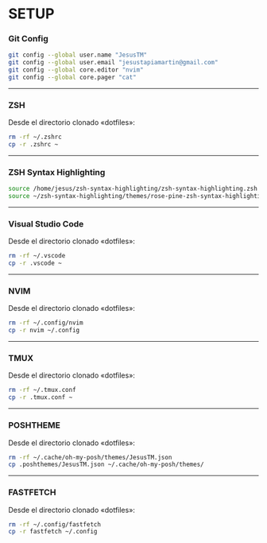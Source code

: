 # SETUP

### Git Config
```bash
git config --global user.name "JesusTM"
git config --global user.email "jesustapiamartin@gmail.com"
git config --global core.editor "nvim"
git config --global core.pager "cat"
```
---
### ZSH 
Desde el directorio clonado «dotfiles»:
```bash
rm -rf ~/.zshrc
cp -r .zshrc ~
```
---
### ZSH Syntax Highlighting
```bash
source /home/jesus/zsh-syntax-highlighting/zsh-syntax-highlighting.zsh
source ~/zsh-syntax-highlighting/themes/rose-pine-zsh-syntax-highlighting.zsh
```
---
### Visual Studio Code 
Desde el directorio clonado «dotfiles»:
```bash
rm -rf ~/.vscode 
cp -r .vscode ~
```
---
### NVIM 
Desde el directorio clonado «dotfiles»:
```bash
rm -rf ~/.config/nvim 
cp -r nvim ~/.config
```
---
### TMUX
Desde el directorio clonado «dotfiles»:
```bash
rm -rf ~/.tmux.conf 
cp -r .tmux.conf ~
```
---
### POSHTHEME
Desde el directorio clonado «dotfiles»:
```bash
rm -rf ~/.cache/oh-my-posh/themes/JesusTM.json
cp .poshthemes/JesusTM.json ~/.cache/oh-my-posh/themes/
```
---
### FASTFETCH
Desde el directorio clonado «dotfiles»:
```bash
rm -rf ~/.config/fastfetch
cp -r fastfetch ~/.config 
```
